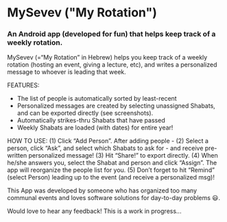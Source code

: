 # MySevev ("My Rotation")
### An Android app (developed for fun) that helps keep track of a weekly rotation.
   
      
       
MySevev (=“My Rotation” in Hebrew) helps you keep track of a weekly rotation (hosting an event, giving a lecture, etc), and writes a personalized message to whoever is leading that week.
   
FEATURES:
- The list of people is automatically sorted by least-recent
- Personalized messages are created by selecting unassigned 
   Shabats, and can be exported directly (see screenshots).
- Automatically strikes-thru Shabats that have passed
- Weekly Shabats are loaded (with dates) for entire year!
   
HOW TO USE:
(1) Click “Add Person”. After adding people -
(2) Select a person, click “Ask”, and select which Shabats to ask for - and receive pre-written personalized message!
(3) Hit “Share!” to export directly.
(4) When he/she answers you, select the Shabat and person and click “Assign”. The app will reorganize the people list for you.
(5) Don’t forget to hit “Remind” (select Person) leading up to the event (and receive a personalized msg)!
    
    
This App was developed by someone who has organized too many communal events and loves software solutions for day-to-day problems 😃.
   
Would love to hear any feedback! This is a work in progress...

   

